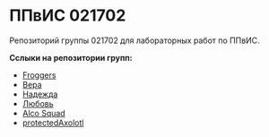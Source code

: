 # ППвИС 021702

Репозиторий группы 021702 для лабораторных работ по ППвИС.

**Сслыки на репозитории групп:**
- [Froggers](https://github.com/Hopelite/Froggers)
- [Вера](https://github.com/cawac/Vera)
- [Надежда](https://github.com/mitrandir-pl/Hope)
- [Любовь](https://github.com/kalenav/Lyubov-)
- [Alco Squad]()
- [protectedAxolotl](https://github.com/Rephidock/protectedAxolotl)
